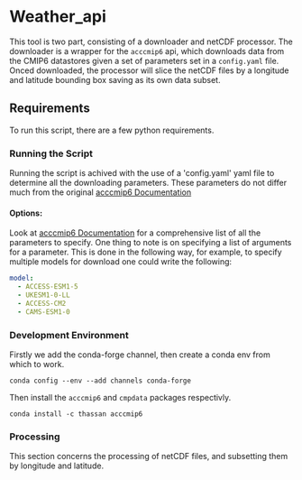 # Weather_api

This tool is two part, consisting of a downloader and netCDF processor. The downloader is a wrapper for the `acccmip6` api, which downloads data from the CMIP6 datastores given a set of parameters set in a `config.yaml` file. Onced downloaded, the processor will slice the netCDF files by a longitude and latitude bounding box saving as its own data subset.

## Requirements
To run this script, there are a few python requirements.

### Running the Script
Running the script is achived with the use of a 'config.yaml' yaml file to determine all the downloading parameters. These parameters do not differ much from the original [acccmip6 Documentation](https://acccmip6.readthedocs.io/en/latest/index.html)

#### Options:
Look at [acccmip6 Documentation](https://acccmip6.readthedocs.io/en/latest/index.html) for a comprehensive list of all the parameters to specify. One thing to note is on specifying a list of arguments for a parameter. This is done in the following way, for example, to specify multiple models for download one could write the following:
```yaml
model: 
  - ACCESS-ESM1-5
  - UKESM1-0-LL
  - ACCESS-CM2 
  - CAMS-ESM1-0 
```


### Development Environment
Firstly we add the conda-forge channel, then create a conda env from which to work.

```
conda config --env --add channels conda-forge
```
Then install the `acccmip6` and `cmpdata` packages respectivly.
```
conda install -c thassan acccmip6
```

### Processing
This section concerns the processing of netCDF files, and subsetting them by longitude and latitude.